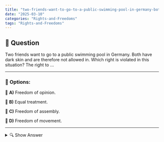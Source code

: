 ```yaml
---
title: "two-friends-want-to-go-to-a-public-swimming-pool-in-germany-both-have-dark-skin-and-are-therefore-no"
date: "2025-03-10"
categories: "Rights-and-Freedoms"
tags: "Rights-and-Freedoms"
---
```


## 📌 **Question**

Two friends want to go to a public swimming pool in Germany. Both have dark skin and are therefore not allowed in. Which right is violated in this situation? The right to ...



---

### 📝 **Options:**

🔘 **A)** Freedom of opinion.

🔘 **B)** Equal treatment.

🔘 **C)** Freedom of assembly.

🔘 **D)** Freedom of movement.

---

<details>
  <summary>🔍 Show Answer</summary>

  <p>
💡  <b>Correct Answer:</b>  b
  </p>
  <p>
    📖<b>Explanation:</b>
    In Germany, public facilities such as swimming pools are obliged to provide access to all people, regardless of their skin colour. Discrimination on the basis of skin colour violates basic human rights and laws that are intended to ensure equal treatment and equal rights. If two friends with dark skin are turned away because of their appearance, it is a violation of these legal requirements. Such incidents raise questions about compliance with anti-discrimination laws and the protection of individual freedoms in society.
  </p>
</details>
